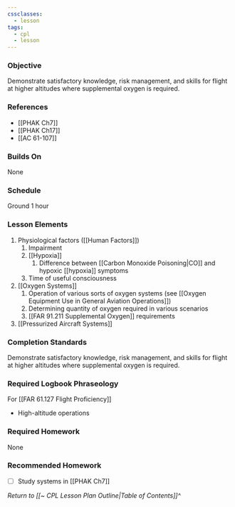```yaml
---
cssclasses:
  - lesson
tags:
  - cpl
  - lesson
---
```

### Objective
Demonstrate satisfactory knowledge, risk management, and skills for flight at higher altitudes where supplemental oxygen is required.

### References
- [[PHAK Ch7]]
- [[PHAK Ch17]]
- [[AC 61-107]]

### Builds On
None

### Schedule
Ground 1 hour

### Lesson Elements
1. Physiological factors ([[Human Factors]])
	1. Impairment
	2. [[Hypoxia]]
		1. Difference between [[Carbon Monoxide Poisoning|CO]] and hypoxic [[hypoxia]] symptoms
	3. Time of useful consciousness
2. [[Oxygen Systems]]
	1. Operation of various sorts of oxygen systems (see [[Oxygen Equipment Use in General Aviation Operations]])
	2. Determining quantity of oxygen required in various scenarios
	3. [[FAR 91.211 Supplemental Oxygen]] requirements
3. [[Pressurized Aircraft Systems]]

### Completion Standards
Demonstrate satisfactory knowledge, risk management, and skills for flight at higher altitudes where supplemental oxygen is required.

### Required Logbook Phraseology
For [[FAR 61.127 Flight Proficiency]]
- High-altitude operations

### Required Homework
None

### Recommended Homework
- [ ] Study systems in [[PHAK Ch7]]

*Return to [[~ CPL Lesson Plan Outline|Table of Contents]]^*